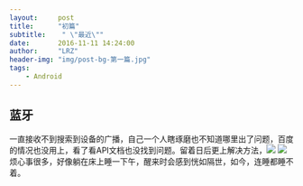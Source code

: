 ```yaml
---
layout:     post
title:      "初篇"
subtitle:    " \"最近\""
date:       2016-11-11 14:24:00
author:     "LRZ"
header-img: "img/post-bg-第一篇.jpg"
tags:
    - Android
---
```

## 蓝牙
一直接收不到搜索到设备的广播，自己一个人瞎琢磨也不知道哪里出了问题，百度的情况也没用上，看了看API文档也没找到问题。留着日后更上解决方法，![](http://i.imgur.com/CMeC8IC.png)
![](http://i.imgur.com/1px7v4v.png)<br>
烦心事很多，好像躺在床上睡一下午，醒来时会感到恍如隔世，如今，连睡都睡不着。